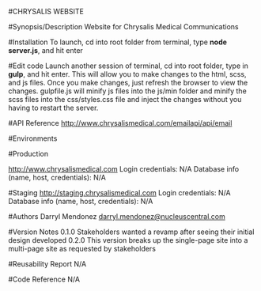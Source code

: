 #CHRYSALIS WEBSITE

#Synopsis/Description
Website for Chrysalis Medical Communications

#Installation
To launch, cd into root folder from terminal, type **node server.js**, and hit enter

#Edit code
Launch another session of terminal, cd into root folder, type in **gulp**, and hit enter. This will allow you to make changes to the html, scss, and js files. Once you make changes, just refresh the browser to view the changes. gulpfile.js will minify js files into the js/min folder and minify the scss files into the css/styles.css file and inject the changes without you having to restart the server.

#API Reference
http://www.chrysalismedical.com/emailapi/api/email

#Environments

#Production

http://www.chrysalismedical.com
Login credentials: N/A
Database info (name, host, credentials): N/A

#Staging
http://staging.chrysalismedical.com
Login credentials: N/A
Database info (name, host, credentials): N/A

#Authors
Darryl Mendonez
darryl.mendonez@nucleuscentral.com

#Version Notes
0.1.0
Stakeholders wanted a revamp after seeing their initial design developed
0.2.0
This version breaks up the single-page site into a multi-page site as requested by stakeholders

#Reusability Report
N/A

#Code Reference
N/A
